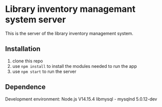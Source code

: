 # Library inventory managemant system server
This is the server of the library inventory management system.

## Installation
1. clone this repo
2. use `npm install` to install the modules needed to run the app
3. use `npm start` to run the server

## Dependence
Development environment:
Node.js V14.15.4
libmysql - mysqlnd 5.0.12-dev
